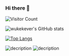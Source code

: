 ### Hi there 👋

![Visitor Count](https://profile-counter.glitch.me/wukekever/count.svg) 

![wukekever's GitHub stats](https://github-readme-stats.vercel.app/api?username=wukekever&show_icons=true&theme=tokyonight)

[![Top Langs](https://github-readme-stats.vercel.app/api/top-langs/?username=wukekever&layout=compact)](https://github.com/wukekever/github-readme-stats)

![decription](https://img.shields.io/badge/https://img.shields.io/badge/tools-vscode-blue)
![decription](https://img.shields.io/badge/language-TensorFlow-orange)

<!--
**wukekever/wukekever** is a ✨ _special_ ✨ repository because its `README.md` (this file) appears on your GitHub profile.

Here are some ideas to get you started:

- 🔭 I’m currently working on ...
- 🌱 I’m currently learning ...
- 👯 I’m looking to collaborate on ...
- 🤔 I’m looking for help with ...
- 💬 Ask me about ...
- 📫 How to reach me: ...
- 😄 Pronouns: ...
- ⚡ Fun fact: ...
-->
